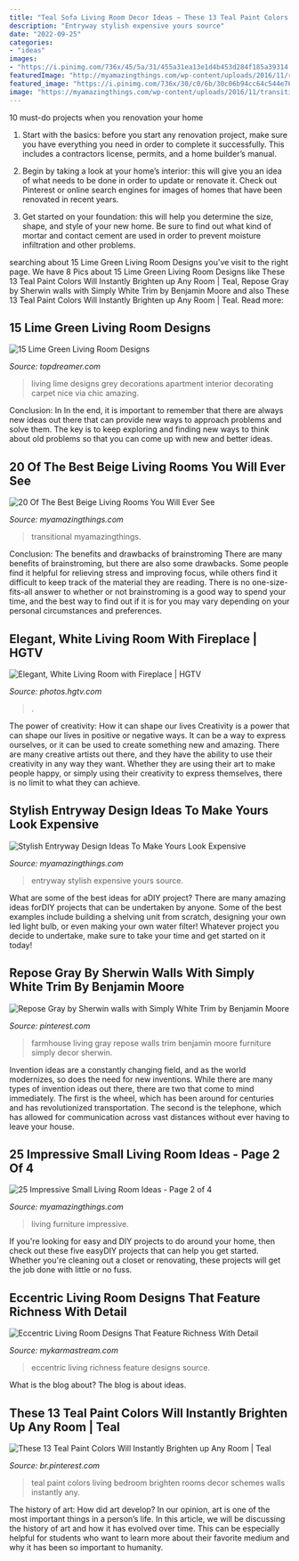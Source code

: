 ```yaml
---
title: "Teal Sofa Living Room Decor Ideas ~ These 13 Teal Paint Colors Will Instantly Brighten Up Any Room"
description: "Entryway stylish expensive yours source"
date: "2022-09-25"
categories:
- "ideas"
images:
- "https://i.pinimg.com/736x/45/5a/31/455a31ea13e1d4b453d284f185a39314.jpg"
featuredImage: "http://myamazingthings.com/wp-content/uploads/2016/11/raised-furniture-683x1024.jpg"
featured_image: "https://i.pinimg.com/736x/30/c0/6b/30c06b94cc64c544e76b575d228906f4.jpg"
image: "https://myamazingthings.com/wp-content/uploads/2016/11/transitional-living-room.jpg"
---
```



10 must-do projects when you renovation your home
1. Start with the basics: before you start any renovation project, make sure you have everything you need in order to complete it successfully. This includes a contractors license, permits, and a home builder’s manual.
2. Begin by taking a look at your home’s interior: this will give you an idea of what needs to be done in order to update or renovate it. Check out Pinterest or online search engines for images of homes that have been renovated in recent years.

3. Get started on your foundation: this will help you determine the size, shape, and style of your new home. Be sure to find out what kind of mortar and contact cement are used in order to prevent moisture infiltration and other problems.


	

		
searching about 15 Lime Green Living Room Designs you've visit to the right page. We have 8 Pics about 15 Lime Green Living Room Designs like These 13 Teal Paint Colors Will Instantly Brighten up Any Room | Teal, Repose Gray by Sherwin walls with Simply White Trim by Benjamin Moore and also These 13 Teal Paint Colors Will Instantly Brighten up Any Room | Teal. Read more:
		
    
## 15 Lime Green Living Room Designs

<img loading=lazy src="http://www.topdreamer.com/wp-content/uploads/2015/01/decorations-livingroom-amazing-white-living-room-ideas-and-cool-white-dums-pendant-lamps-plus-green-shade-table-lamps-also-rugs-also-nice-soft-grey-comfortable-fabric-sectional-sofas-and-chic-small-c1-718x937.jpg" onerror="this.onerror=null;this.src='https://tse1.mm.bing.net/th?id=OIP.9yXtarFFwkqCKXLEC3tHuwHaJq&amp;pid=15.1';" alt="15 Lime Green Living Room Designs">

_Source: topdreamer.com_

>living lime designs grey decorations apartment interior decorating carpet nice via chic amazing. 

	

Conclusion: In
In the end, it is important to remember that there are always new ideas out there that can provide new ways to approach problems and solve them. The key is to keep exploring and finding new ways to think about old problems so that you can come up with new and better ideas.

    
## 20 Of The Best Beige Living Rooms You Will Ever See

<img loading=lazy src="https://myamazingthings.com/wp-content/uploads/2016/11/transitional-living-room.jpg" onerror="this.onerror=null;this.src='https://tse1.mm.bing.net/th?id=OIP.mursEKtY8w2NxegONeFHuAHaE7&amp;pid=15.1';" alt="20 Of The Best Beige Living Rooms You Will Ever See">

_Source: myamazingthings.com_

>transitional myamazingthings. 

	

Conclusion: The benefits and drawbacks of brainstroming
There are many benefits of brainstroming, but there are also some drawbacks. Some people find it helpful for relieving stress and improving focus, while others find it difficult to keep track of the material they are reading. There is no one-size-fits-all answer to whether or not brainstroming is a good way to spend your time, and the best way to find out if it is for you may vary depending on your personal circumstances and preferences.

    
## Elegant, White Living Room With Fireplace | HGTV

<img loading=lazy src="https://hgtvhome.sndimg.com/content/dam/images/hgtv/fullset/2015/8/27/1/Melanie-Milner_Muscogee-Studio-Apartment_5.jpg.rend.hgtvcom.966.1449.suffix/1440708993603.jpeg" onerror="this.onerror=null;this.src='https://tse2.mm.bing.net/th?id=OIP.mL0doUybVBUaVPPiklTx9gHaLG&amp;pid=15.1';" alt="Elegant, White Living Room with Fireplace | HGTV">

_Source: photos.hgtv.com_

>. 

	

The power of creativity: How it can shape our lives
Creativity is a power that can shape our lives in positive or negative ways. It can be a way to express ourselves, or it can be used to create something new and amazing. There are many creative artists out there, and they have the ability to use their creativity in any way they want. Whether they are using their art to make people happy, or simply using their creativity to express themselves, there is no limit to what they can achieve.

    
## Stylish Entryway Design Ideas To Make Yours Look Expensive

<img loading=lazy src="https://myamazingthings.com/wp-content/uploads/2017/08/entryway-ideas-4.png" onerror="this.onerror=null;this.src='https://tse4.mm.bing.net/th?id=OIP.9mAPYq5ZExoAWqMFmKdn7wHaLG&amp;pid=15.1';" alt="Stylish Entryway Design Ideas To Make Yours Look Expensive">

_Source: myamazingthings.com_

>entryway stylish expensive yours source. 

	

What are some of the best ideas for aDIY project?
There are many amazing ideas forDIY projects that can be undertaken by anyone. Some of the best examples include building a shelving unit from scratch, designing your own led light bulb, or even making your own water filter! Whatever project you decide to undertake, make sure to take your time and get started on it today!

    
## Repose Gray By Sherwin Walls With Simply White Trim By Benjamin Moore

<img loading=lazy src="https://i.pinimg.com/736x/45/5a/31/455a31ea13e1d4b453d284f185a39314.jpg" onerror="this.onerror=null;this.src='https://tse3.mm.bing.net/th?id=OIP._nf8oIaEOzJjNCcJwa8ZcgHaJ3&amp;pid=15.1';" alt="Repose Gray by Sherwin walls with Simply White Trim by Benjamin Moore">

_Source: pinterest.com_

>farmhouse living gray repose walls trim benjamin moore furniture simply decor sherwin. 

	

Invention ideas are a constantly changing field, and as the world modernizes, so does the need for new inventions. While there are many types of invention ideas out there, there are two that come to mind immediately. The first is the wheel, which has been around for centuries and has revolutionized transportation. The second is the telephone, which has allowed for communication across vast distances without ever having to leave your house.

    
## 25 Impressive Small Living Room Ideas - Page 2 Of 4

<img loading=lazy src="http://myamazingthings.com/wp-content/uploads/2016/11/raised-furniture-683x1024.jpg" onerror="this.onerror=null;this.src='https://tse3.mm.bing.net/th?id=OIP.AGjM7oyn2pqFzlf5ehR26AHaLG&amp;pid=15.1';" alt="25 Impressive Small Living Room Ideas - Page 2 of 4">

_Source: myamazingthings.com_

>living furniture impressive. 

	

If you're looking for easy and DIY projects to do around your home, then check out these five easyDIY projects that can help you get started. Whether you're cleaning out a closet or renovating, these projects will get the job done with little or no fuss.

    
## Eccentric Living Room Designs That Feature Richness With Detail

<img loading=lazy src="https://mykarmastream.com/wp-content/uploads/2017/06/eccentric-living-room-11.jpg" onerror="this.onerror=null;this.src='https://tse3.mm.bing.net/th?id=OIP.ih4tIvwqFnZwCSWduSAyegHaJl&amp;pid=15.1';" alt="Eccentric Living Room Designs That Feature Richness With Detail">

_Source: mykarmastream.com_

>eccentric living richness feature designs source. 

	

What is the blog about?
The blog is about ideas.

    
## These 13 Teal Paint Colors Will Instantly Brighten Up Any Room | Teal

<img loading=lazy src="https://i.pinimg.com/736x/30/c0/6b/30c06b94cc64c544e76b575d228906f4.jpg" onerror="this.onerror=null;this.src='https://tse3.mm.bing.net/th?id=OIP.zodnbUZPP2Oy1FWSaRg0dAHaLK&amp;pid=15.1';" alt="These 13 Teal Paint Colors Will Instantly Brighten up Any Room | Teal">

_Source: br.pinterest.com_

>teal paint colors living bedroom brighten rooms decor schemes walls instantly any. 

	

The history of art: How did art develop?
In our opinion, art is one of the most important things in a person’s life. In this article, we will be discussing the history of art and how it has evolved over time. This can be especially helpful for students who want to learn more about their favorite medium and why it has been so important to humanity.

